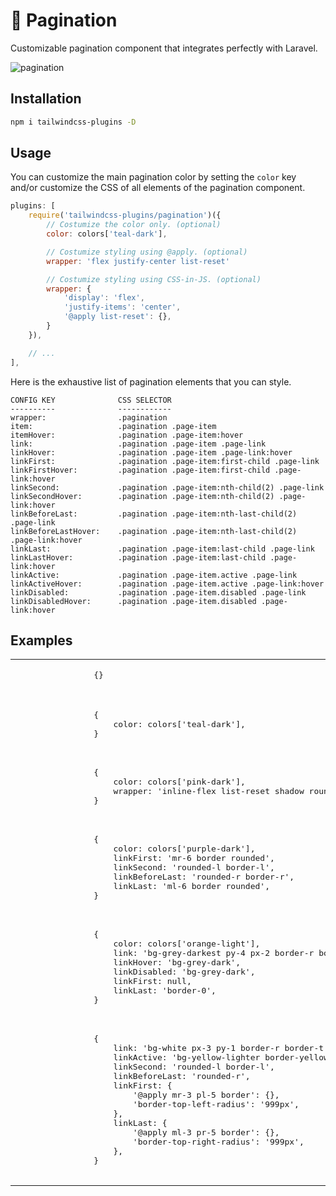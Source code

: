# :open_book: Pagination

Customizable pagination component that integrates perfectly with Laravel.

![pagination](https://user-images.githubusercontent.com/3642397/54759331-c2d76200-4be5-11e9-8f53-0aad6af07a56.png)

## Installation

```bash
npm i tailwindcss-plugins -D
```

## Usage
You can customize the main pagination color by setting the `color` key and/or customize the CSS of all elements of the pagination component.

```js
plugins: [
    require('tailwindcss-plugins/pagination')({
        // Costumize the color only. (optional)
        color: colors['teal-dark'],

        // Costumize styling using @apply. (optional)
        wrapper: 'flex justify-center list-reset'

        // Costumize styling using CSS-in-JS. (optional)
        wrapper: {
            'display': 'flex',
            'justify-items': 'center',
            '@apply list-reset': {},
        }
    }),

    // ...
],
```

Here is the exhaustive list of pagination elements that you can style.

```
CONFIG KEY              CSS SELECTOR
----------              ------------
wrapper:                .pagination
item:                   .pagination .page-item
itemHover:              .pagination .page-item:hover
link:                   .pagination .page-item .page-link
linkHover:              .pagination .page-item .page-link:hover
linkFirst:              .pagination .page-item:first-child .page-link
linkFirstHover:         .pagination .page-item:first-child .page-link:hover
linkSecond:             .pagination .page-item:nth-child(2) .page-link
linkSecondHover:        .pagination .page-item:nth-child(2) .page-link:hover
linkBeforeLast:         .pagination .page-item:nth-last-child(2) .page-link
linkBeforeLastHover:    .pagination .page-item:nth-last-child(2) .page-link:hover
linkLast:               .pagination .page-item:last-child .page-link
linkLastHover:          .pagination .page-item:last-child .page-link:hover
linkActive:             .pagination .page-item.active .page-link
linkActiveHover:        .pagination .page-item.active .page-link:hover
linkDisabled:           .pagination .page-item.disabled .page-link
linkDisabledHover:      .pagination .page-item.disabled .page-link:hover
```

## Examples
<table>
    <tr>
        <td>
            <pre lang="js">
                {}
            </pre>
        </td>
        <td>
            ![pagination_1](https://user-images.githubusercontent.com/3642397/54760185-74c35e00-4be7-11e9-99de-72ae47e37094.png)
        </td>
    </tr>
    <tr>
        <td>
            <pre lang="js">
                {
                    color: colors['teal-dark'],
                }
            </pre>
        </td>
        <td>
           ![pagination_2](https://user-images.githubusercontent.com/3642397/54760188-75f48b00-4be7-11e9-94f8-d0a263cb18db.png)
        </td>
    </tr>
    <tr>
        <td>
            <pre lang="js">
                {
                    color: colors['pink-dark'],
                    wrapper: 'inline-flex list-reset shadow rounded'
                }
            </pre>
        </td>
        <td>
            ![pagination_3](https://user-images.githubusercontent.com/3642397/54760190-77be4e80-4be7-11e9-912b-463377e54636.png)
        </td>
    </tr>
    <tr>
        <td>
            <pre lang="js">
                {
                    color: colors['purple-dark'],
                    linkFirst: 'mr-6 border rounded',
                    linkSecond: 'rounded-l border-l',
                    linkBeforeLast: 'rounded-r border-r',
                    linkLast: 'ml-6 border rounded',
                }
            </pre>
        </td>
        <td>
            ![pagination_4](https://user-images.githubusercontent.com/3642397/54760193-79881200-4be7-11e9-8a4d-4194b1b6a678.png)
        </td>
    </tr>
    <tr>
        <td>
            <pre lang="js">
                {
                    color: colors['orange-light'],
                    link: 'bg-grey-darkest py-4 px-2 border-r border-grey-dark text-white no-underline',
                    linkHover: 'bg-grey-dark',
                    linkDisabled: 'bg-grey-dark',
                    linkFirst: null,
                    linkLast: 'border-0',
                }
            </pre>
        </td>
        <td>
            ![pagination_5](https://user-images.githubusercontent.com/3642397/54760197-7b51d580-4be7-11e9-9d01-298a48d35feb.png)
        </td>
    </tr>
    <tr>
        <td>
            <pre lang="js">
                {
                    link: 'bg-white px-3 py-1 border-r border-t border-b text-black no-underline',
                    linkActive: 'bg-yellow-lighter border-yellow font-bold',
                    linkSecond: 'rounded-l border-l',
                    linkBeforeLast: 'rounded-r',
                    linkFirst: {
                        '@apply mr-3 pl-5 border': {},
                        'border-top-left-radius': '999px',
                    },
                    linkLast: {
                        '@apply ml-3 pr-5 border': {},
                        'border-top-right-radius': '999px',
                    },
                }
            </pre>
        </td>
        <td>
            ![pagination_6](https://user-images.githubusercontent.com/3642397/54760199-7c830280-4be7-11e9-85d4-d503f7dc12d1.png)
        </td>
    </tr>
</table>